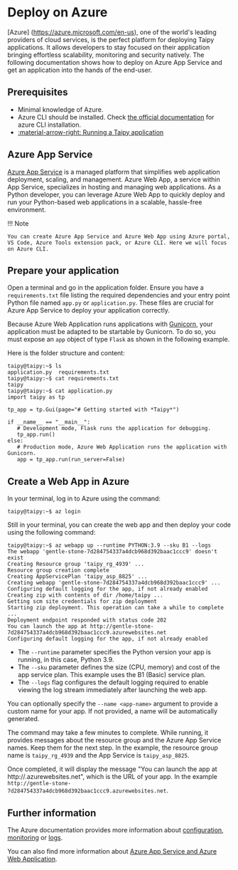 # Deploy on Azure

[Azure] (https://azure.microsoft.com/en-us), one of the world's leading providers of cloud services, is the perfect platform for deploying Taipy applications. It allows developers to stay focused on their application bringing effortless scalability, monitoring and security natively. The following documentation shows how to deploy on Azure App Service and get an application into the hands of the end-user.

## Prerequisites

- Minimal knowledge of Azure.
- Azure CLI should be installed. Check [the official documentation](https://learn.microsoft.com/en-us/cli/azure/install-azure-cli) for azure CLI installation.
- [:material-arrow-right: Running a Taipy application](../run/index.md)


## Azure App Service

[Azure App Service](https://learn.microsoft.com/en-us/azure/app-service/) is a managed platform that simplifies web application deployment, scaling, and management. Azure Web App, a service within App Service, specializes in hosting and managing web applications. As a Python developer, you can leverage Azure Web App to quickly deploy and run your Python-based web applications in a scalable, hassle-free environment.

!!! Note

    You can create Azure App Service and Azure Web App using Azure portal, VS Code, Azure Tools extension pack, or Azure CLI. Here we will focus on Azure CLI.

## Prepare your application

Open a terminal and go in the application folder. Ensure you have a `requirements.txt` file listing the required dependencies and your entry point Python file named `app.py` or `application.py`. These files are crucial for Azure App Service to deploy your application correctly.

Because Azure Web Application runs applications with [Gunicorn](https://gunicorn.org/), your application must be adapted to be startable by Gunicorn. To do so, you must expose an `app` object of type `Flask` as shown in the following example.

Here is the folder structure and content:
```shell
taipy@taipy:~$ ls
application.py  requirements.txt
taipy@taipy:~$ cat requirements.txt
taipy
taipy@taipy:~$ cat application.py
import taipy as tp

tp_app = tp.Gui(page="# Getting started with *Taipy*")

if __name__ == "__main__":
   # Development mode, Flask runs the application for debugging.
   tp_app.run()
else:
   # Production mode, Azure Web Application runs the application with Gunicorn.
   app = tp_app.run(run_server=False)
```

## Create a Web App in Azure

In your terminal, log in to Azure using the command:
```shell
taipy@taipy:~$ az login
```

Still in your terminal, you can create the web app and then deploy your code using the following command:
```shell
taipy@taipy:~$ az webapp up --runtime PYTHON:3.9 --sku B1 --logs
The webapp 'gentle-stone-7d284754337a4dcb968d392baac1ccc9' doesn't exist
Creating Resource group 'taipy_rg_4939' ...
Resource group creation complete
Creating AppServicePlan 'taipy_asp_8825' ...
Creating webapp 'gentle-stone-7d284754337a4dcb968d392baac1ccc9' ...
Configuring default logging for the app, if not already enabled
Creating zip with contents of dir /home/taipy ...
Getting scm site credentials for zip deployment
Starting zip deployment. This operation can take a while to complete ...
Deployment endpoint responded with status code 202
You can launch the app at http://gentle-stone-7d284754337a4dcb968d392baac1ccc9.azurewebsites.net
Configuring default logging for the app, if not already enabled
```

- The `--runtime` parameter specifies the Python version your app is running, in this case, Python 3.9.
- The `--sku` parameter defines the size (CPU, memory) and cost of the app service plan. This example uses the B1 (Basic) service plan.
- The `--logs` flag configures the default logging required to enable viewing the log stream immediately after launching the web app.

You can optionally specify the `--name <app-name>` argument to provide a custom name for your app. If not provided, a name will be automatically generated.

The command may take a few minutes to complete. While running, it provides messages about the resource group and the Azure App Service names. Keep them for the next step. In the example, the resource group name is `taipy_rg_4939` and the App Service is `taipy_asp_8825`.

Once completed, it will display the message "You can launch the app at http://<app-name>.azurewebsites.net", which is the URL of your app. In the example `http://gentle-stone-7d284754337a4dcb968d392baac1ccc9.azurewebsites.net`.

## Further information

The Azure documentation provides more information about [configuration](https://learn.microsoft.com/en-us/azure/app-service/configure-language-python), [monitoring](https://learn.microsoft.com/en-us/azure/app-service/overview-monitoring) or [logs](https://learn.microsoft.com/en-us/azure/app-service/troubleshoot-diagnostic-logs#enable-application-logging-linuxcontainer).

You can also find more information about [Azure App Service and Azure Web Application](https://learn.microsoft.com/en-us/azure/app-service/overview-hosting-plans).
